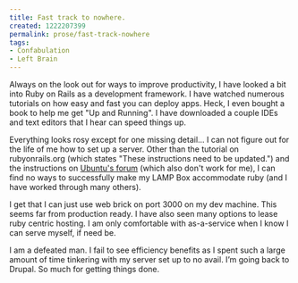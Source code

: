 ```yaml
---
title: Fast track to nowhere.
created: 1222207399
permalink: prose/fast-track-nowhere
tags:
- Confabulation
- Left Brain
---
```

Always on the look out for ways to improve productivity, I have looked a bit into Ruby on Rails as a development framework. I have watched numerous tutorials on how easy and fast you can deploy apps. Heck, I even bought a book to help me get "Up and Running". I have downloaded a couple IDEs and text editors that I hear can speed things up. 

Everything looks rosy  except for one missing detail... I can not figure out for the life of me how to set up a server. Other than the tutorial on rubyonrails.org (which states "These instructions need to be updated.") and the instructions on [Ubuntu's forum](https://help.ubuntu.com/community/RubyOnRails) (which also don't work for me), I can find no ways to successfully make my LAMP Box accommodate ruby (and I have worked through many others).

I get that I can just use web brick on port 3000 on my dev machine. This seems far from production ready. I have also seen many options to lease ruby centric hosting. I am only comfortable with as-a-service when I know I can serve myself, if need be. 

I am a defeated man. I fail to see efficiency benefits as I spent such a large amount of time tinkering with my server set up to no avail. I&rsquo;m going back to Drupal. So much for getting things done.
